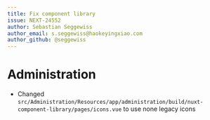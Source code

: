 ```yaml
---
title: Fix component library
issue: NEXT-24552
author: Sebastian Seggewiss
author_email: s.seggewiss@haokeyingxiao.com
author_github: @seggewiss
---
```

# Administration
* Changed `src/Administration/Resources/app/administration/build/nuxt-component-library/pages/icons.vue` to use none legacy icons
